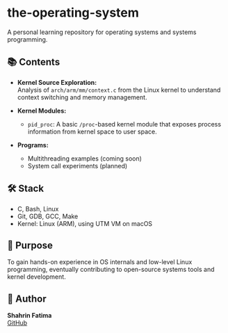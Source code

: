 # the-operating-system

A personal learning repository for operating systems and systems programming.

## 📚 Contents

- **Kernel Source Exploration:**  
  Analysis of `arch/arm/mm/context.c` from the Linux kernel to understand context switching and memory management.

- **Kernel Modules:**  
  - `pid_proc`: A basic `/proc`-based kernel module that exposes process information from kernel space to user space.

- **Programs:**  
  - Multithreading examples (coming soon)  
  - System call experiments (planned)

## 🛠️ Stack

- C, Bash, Linux
- Git, GDB, GCC, Make
- Kernel: Linux (ARM), using UTM VM on macOS

## 🎯 Purpose

To gain hands-on experience in OS internals and low-level Linux programming, eventually contributing to open-source systems tools and kernel development.

## 🔗 Author

**Shahrin Fatima**  
[GitHub](https://github.com/shahrinf)
